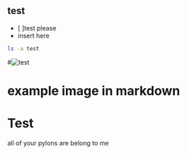 ## test

- [ ]test please
- insert here

```bash
ls -a test
```
#![test]("../../public/images/ID.png")


# example image in markdown
# Test
all of your pylons are belong to me
